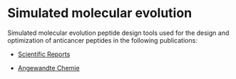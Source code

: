 # Simulated molecular evolution

Simulated molecular evolution peptide design tools used for the design and optimization of anticancer peptides
in the following publications:

- [Scientific Reports](https://www.nature.com/articles/s41598-019-47568-9)

- [Angewandte Chemie](https://onlinelibrary.wiley.com/doi/abs/10.1002/anie.201811215)
